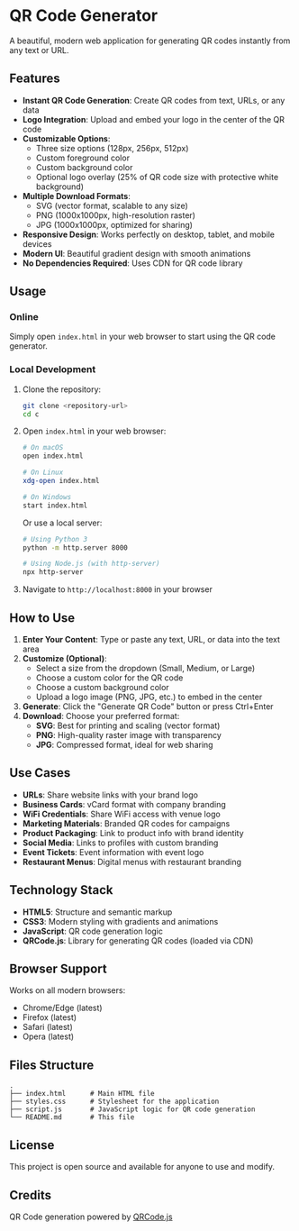 # QR Code Generator

A beautiful, modern web application for generating QR codes instantly from any text or URL.

## Features

- **Instant QR Code Generation**: Create QR codes from text, URLs, or any data
- **Logo Integration**: Upload and embed your logo in the center of the QR code
- **Customizable Options**:
  - Three size options (128px, 256px, 512px)
  - Custom foreground color
  - Custom background color
  - Optional logo overlay (25% of QR code size with protective white background)
- **Multiple Download Formats**:
  - SVG (vector format, scalable to any size)
  - PNG (1000x1000px, high-resolution raster)
  - JPG (1000x1000px, optimized for sharing)
- **Responsive Design**: Works perfectly on desktop, tablet, and mobile devices
- **Modern UI**: Beautiful gradient design with smooth animations
- **No Dependencies Required**: Uses CDN for QR code library

## Usage

### Online

Simply open `index.html` in your web browser to start using the QR code generator.

### Local Development

1. Clone the repository:
   ```bash
   git clone <repository-url>
   cd c
   ```

2. Open `index.html` in your web browser:
   ```bash
   # On macOS
   open index.html

   # On Linux
   xdg-open index.html

   # On Windows
   start index.html
   ```

   Or use a local server:
   ```bash
   # Using Python 3
   python -m http.server 8000

   # Using Node.js (with http-server)
   npx http-server
   ```

3. Navigate to `http://localhost:8000` in your browser

## How to Use

1. **Enter Your Content**: Type or paste any text, URL, or data into the text area
2. **Customize (Optional)**:
   - Select a size from the dropdown (Small, Medium, or Large)
   - Choose a custom color for the QR code
   - Choose a custom background color
   - Upload a logo image (PNG, JPG, etc.) to embed in the center
3. **Generate**: Click the "Generate QR Code" button or press Ctrl+Enter
4. **Download**: Choose your preferred format:
   - **SVG**: Best for printing and scaling (vector format)
   - **PNG**: High-quality raster image with transparency
   - **JPG**: Compressed format, ideal for web sharing

## Use Cases

- **URLs**: Share website links with your brand logo
- **Business Cards**: vCard format with company branding
- **WiFi Credentials**: Share WiFi access with venue logo
- **Marketing Materials**: Branded QR codes for campaigns
- **Product Packaging**: Link to product info with brand identity
- **Social Media**: Links to profiles with custom branding
- **Event Tickets**: Event information with event logo
- **Restaurant Menus**: Digital menus with restaurant branding

## Technology Stack

- **HTML5**: Structure and semantic markup
- **CSS3**: Modern styling with gradients and animations
- **JavaScript**: QR code generation logic
- **QRCode.js**: Library for generating QR codes (loaded via CDN)

## Browser Support

Works on all modern browsers:
- Chrome/Edge (latest)
- Firefox (latest)
- Safari (latest)
- Opera (latest)

## Files Structure

```
.
├── index.html      # Main HTML file
├── styles.css      # Stylesheet for the application
├── script.js       # JavaScript logic for QR code generation
└── README.md       # This file
```

## License

This project is open source and available for anyone to use and modify.

## Credits

QR Code generation powered by [QRCode.js](https://github.com/davidshimjs/qrcodejs)
